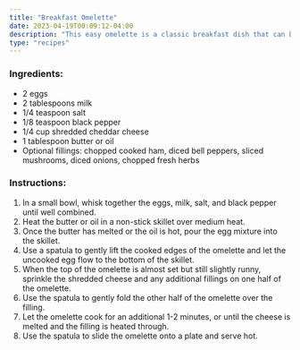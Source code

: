 ```yaml
---
title: "Breakfast Omelette"
date: 2023-04-19T00:09:12-04:00
description: "This easy omelette is a classic breakfast dish that can be customized with your favorite fillings. It's fluffy, cheesy, and ready in minutes!"
type: "recipes"
---
```


### Ingredients:


- 2 eggs
- 2 tablespoons milk
- 1/4 teaspoon salt
- 1/8 teaspoon black pepper
- 1/4 cup shredded cheddar cheese
- 1 tablespoon butter or oil
- Optional fillings: chopped cooked ham, diced bell peppers, sliced mushrooms, diced onions, chopped fresh herbs

### Instructions:

1. In a small bowl, whisk together the eggs, milk, salt, and black pepper until well combined.
1. Heat the butter or oil in a non-stick skillet over medium heat.
1. Once the butter has melted or the oil is hot, pour the egg mixture into the skillet.
1. Use a spatula to gently lift the cooked edges of the omelette and let the uncooked egg flow to the bottom of the skillet.
1. When the top of the omelette is almost set but still slightly runny, sprinkle the shredded cheese and any additional fillings on one half of the omelette.
1. Use the spatula to gently fold the other half of the omelette over the filling.
1. Let the omelette cook for an additional 1-2 minutes, or until the cheese is melted and the filling is heated through.
1. Use the spatula to slide the omelette onto a plate and serve hot.